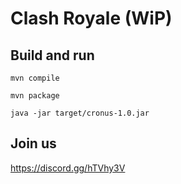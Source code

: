 # Clash Royale (WiP)

## Build and run

```
mvn compile
```

```
mvn package
```

```
java -jar target/cronus-1.0.jar
```

## Join us

https://discord.gg/hTVhy3V